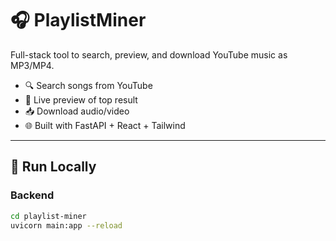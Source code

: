 # 🎧 PlaylistMiner

Full-stack tool to search, preview, and download YouTube music as MP3/MP4.

- 🔍 Search songs from YouTube
- 🎥 Live preview of top result
- 📥 Download audio/video
- 🌐 Built with FastAPI + React + Tailwind

---

## 🚀 Run Locally

### Backend
```bash
cd playlist-miner
uvicorn main:app --reload
